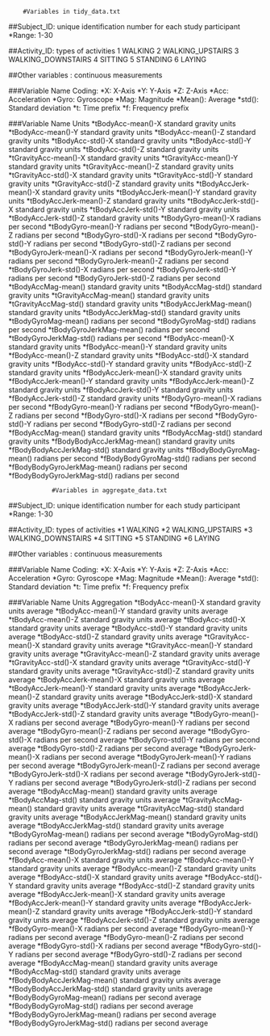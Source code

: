 		#Variables in tidy_data.txt

##Subject_ID:  unique identification number for each study participant
*Range: 1-30


##Activity_ID: types of activities
1 WALKING
2 WALKING_UPSTAIRS
3 WALKING_DOWNSTAIRS
4 SITTING
5 STANDING
6 LAYING

##Other variables : continuous measurements

###Variable Name Coding:
*X: 		X-Axis
*Y:  		Y-Axis
*Z:  		Z-Axis
*Acc:		Acceleration
*Gyro:		Gyroscope
*Mag:		Magnitude
*Mean():	Average
*std():		Standard deviation
*t:		Time prefix
*f:		Frequency prefix

###Variable Name				Units
*tBodyAcc-mean()-X				standard gravity units
*tBodyAcc-mean()-Y				standard gravity units
*tBodyAcc-mean()-Z				standard gravity units
*tBodyAcc-std()-X				standard gravity units
*tBodyAcc-std()-Y				standard gravity units
*tBodyAcc-std()-Z				standard gravity units
*tGravityAcc-mean()-X				standard gravity units
*tGravityAcc-mean()-Y				standard gravity units
*tGravityAcc-mean()-Z				standard gravity units
*tGravityAcc-std()-X				standard gravity units
*tGravityAcc-std()-Y				standard gravity units
*tGravityAcc-std()-Z				standard gravity units
*tBodyAccJerk-mean()-X				standard gravity units
*tBodyAccJerk-mean()-Y				standard gravity units
*tBodyAccJerk-mean()-Z				standard gravity units
*tBodyAccJerk-std()-X				standard gravity units
*tBodyAccJerk-std()-Y				standard gravity units
*tBodyAccJerk-std()-Z				standard gravity units
*tBodyGyro-mean()-X				radians per second
*tBodyGyro-mean()-Y				radians per second
*tBodyGyro-mean()-Z				radians per second
*tBodyGyro-std()-X				radians per second
*tBodyGyro-std()-Y				radians per second
*tBodyGyro-std()-Z				radians per second
*tBodyGyroJerk-mean()-X				radians per second
*tBodyGyroJerk-mean()-Y				radians per second
*tBodyGyroJerk-mean()-Z				radians per second
*tBodyGyroJerk-std()-X				radians per second
*tBodyGyroJerk-std()-Y				radians per second
*tBodyGyroJerk-std()-Z				radians per second
*tBodyAccMag-mean()				standard gravity units
*tBodyAccMag-std()				standard gravity units
*tGravityAccMag-mean()				standard gravity units
*tGravityAccMag-std()				standard gravity units
*tBodyAccJerkMag-mean()				standard gravity units
*tBodyAccJerkMag-std()				standard gravity units
*tBodyGyroMag-mean()				radians per second
*tBodyGyroMag-std()				radians per second
*tBodyGyroJerkMag-mean()			radians per second
*tBodyGyroJerkMag-std()				radians per second
*fBodyAcc-mean()-X				standard gravity units
*fBodyAcc-mean()-Y				standard gravity units
*fBodyAcc-mean()-Z				standard gravity units
*fBodyAcc-std()-X				standard gravity units
*fBodyAcc-std()-Y				standard gravity units
*fBodyAcc-std()-Z				standard gravity units
*fBodyAccJerk-mean()-X				standard gravity units
*fBodyAccJerk-mean()-Y				standard gravity units
*fBodyAccJerk-mean()-Z				standard gravity units
*fBodyAccJerk-std()-Y				standard gravity units
*fBodyAccJerk-std()-Z				standard gravity units
*fBodyGyro-mean()-X				radians per second
*fBodyGyro-mean()-Y				radians per second
*fBodyGyro-mean()-Z				radians per second
*fBodyGyro-std()-X				radians per second
*fBodyGyro-std()-Y				radians per second
*fBodyGyro-std()-Z				radians per second
*fBodyAccMag-mean()				standard gravity units
*fBodyAccMag-std()				standard gravity units
*fBodyBodyAccJerkMag-mean()			standard gravity units
*fBodyBodyAccJerkMag-std()			standard gravity units
*fBodyBodyGyroMag-mean()			radians per second
*fBodyBodyGyroMag-std()				radians per second
*fBodyBodyGyroJerkMag-mean()			radians per second
*fBodyBodyGyroJerkMag-std()			radians per second






                #Variables in aggregate_data.txt

##Subject_ID:  unique identification number for each study participant
*Range: 1-30

##Activity_ID: types of activities
*1 WALKING
*2 WALKING_UPSTAIRS
*3 WALKING_DOWNSTAIRS
*4 SITTING
*5 STANDING
*6 LAYING

##Other variables : continuous measurements

###Variable Name Coding:
*X: 		X-Axis
*Y:  		Y-Axis
*Z:  		Z-Axis
*Acc:		Acceleration
*Gyro:		Gyroscope
*Mag:		Magnitude
*Mean():	Average
*std():	        Standard deviation
*t:		Time prefix
*f:		Frequency prefix

###Variable Name			Units				Aggregation
*tBodyAcc-mean()-X			standard gravity units		average
*tBodyAcc-mean()-Y			standard gravity units		average
*tBodyAcc-mean()-Z			standard gravity units		average
*tBodyAcc-std()-X			standard gravity units		average
*tBodyAcc-std()-Y			standard gravity units		average
*tBodyAcc-std()-Z			standard gravity units		average
*tGravityAcc-mean()-X			standard gravity units		average
*tGravityAcc-mean()-Y			standard gravity units		average
*tGravityAcc-mean()-Z			standard gravity units		average
*tGravityAcc-std()-X			standard gravity units		average
*tGravityAcc-std()-Y			standard gravity units		average
*tGravityAcc-std()-Z			standard gravity units		average
*tBodyAccJerk-mean()-X			standard gravity units		average
*tBodyAccJerk-mean()-Y			standard gravity units		average
*tBodyAccJerk-mean()-Z			standard gravity units		average
*tBodyAccJerk-std()-X			standard gravity units		average
*tBodyAccJerk-std()-Y			standard gravity units		average
*tBodyAccJerk-std()-Z			standard gravity units		average
*tBodyGyro-mean()-X			radians per second		average
*tBodyGyro-mean()-Y			radians per second		average
*tBodyGyro-mean()-Z			radians per second		average
*tBodyGyro-std()-X			radians per second		average
*tBodyGyro-std()-Y			radians per second		average
*tBodyGyro-std()-Z			radians per second		average
*tBodyGyroJerk-mean()-X			radians per second		average
*tBodyGyroJerk-mean()-Y			radians per second		average
*tBodyGyroJerk-mean()-Z			radians per second		average
*tBodyGyroJerk-std()-X			radians per second		average
*tBodyGyroJerk-std()-Y			radians per second		average
*tBodyGyroJerk-std()-Z			radians per second		average
*tBodyAccMag-mean()			standard gravity units		average
*tBodyAccMag-std()			standard gravity units		average
*tGravityAccMag-mean()			standard gravity units		average
*tGravityAccMag-std()			standard gravity units		average
*tBodyAccJerkMag-mean()			standard gravity units		average
*tBodyAccJerkMag-std()			standard gravity units		average
*tBodyGyroMag-mean()			radians per second		average
*tBodyGyroMag-std()			radians per second		average
*tBodyGyroJerkMag-mean()	        radians per second		average
*tBodyGyroJerkMag-std()			radians per second		average
*fBodyAcc-mean()-X			standard gravity units		average
*fBodyAcc-mean()-Y			standard gravity units		average
*fBodyAcc-mean()-Z			standard gravity units		average
*fBodyAcc-std()-X			standard gravity units		average
*fBodyAcc-std()-Y			standard gravity units		average
*fBodyAcc-std()-Z			standard gravity units		average
*fBodyAccJerk-mean()-X			standard gravity units		average
*fBodyAccJerk-mean()-Y			standard gravity units		average
*fBodyAccJerk-mean()-Z			standard gravity units		average
*fBodyAccJerk-std()-Y			standard gravity units		average
*fBodyAccJerk-std()-Z			standard gravity units		average
*fBodyGyro-mean()-X			radians per second		average
*fBodyGyro-mean()-Y			radians per second		average
*fBodyGyro-mean()-Z			radians per second		average
*fBodyGyro-std()-X			radians per second		average
*fBodyGyro-std()-Y			radians per second		average
*fBodyGyro-std()-Z			radians per second		average
*fBodyAccMag-mean()			standard gravity units		average
*fBodyAccMag-std()			standard gravity units		average
*fBodyBodyAccJerkMag-mean()		standard gravity units		average
*fBodyBodyAccJerkMag-std()		standard gravity units		average
*fBodyBodyGyroMag-mean()		radians per second		average
*fBodyBodyGyroMag-std()			radians per second		average
*fBodyBodyGyroJerkMag-mean()		radians per second		average
*fBodyBodyGyroJerkMag-std()		radians per second		average


